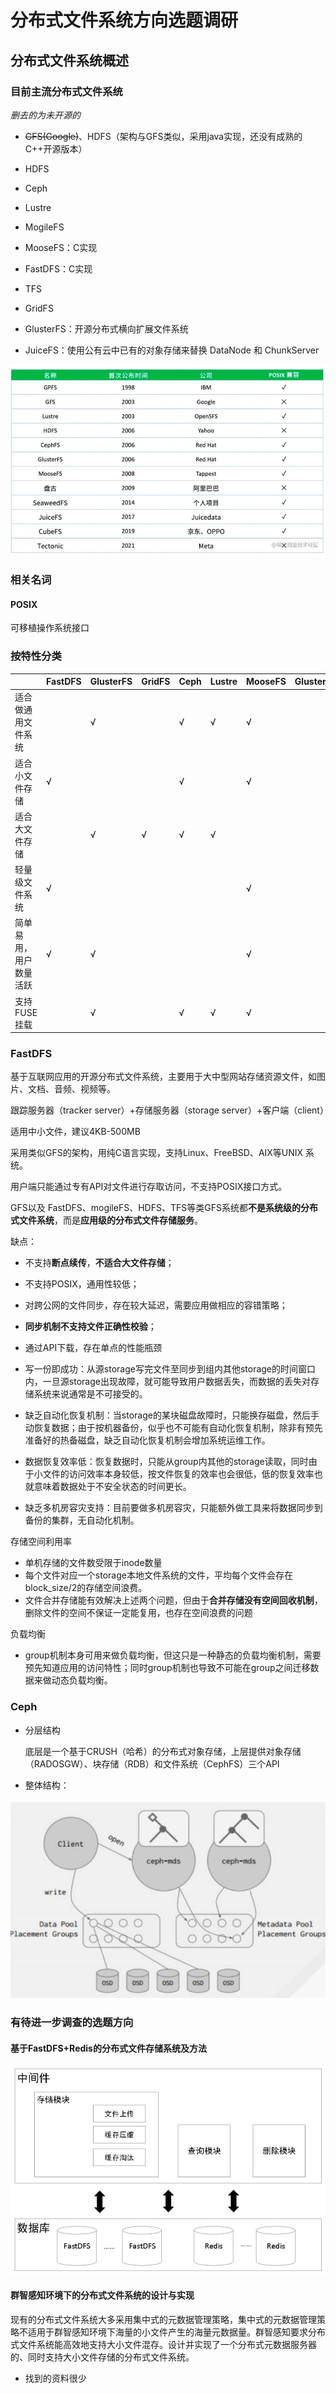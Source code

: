 # 分布式文件系统方向选题调研



## 分布式文件系统概述

### 目前主流分布式文件系统

*删去的为未开源的*

- ~~GFS(Google)~~、HDFS（架构与GFS类似，采用java实现，还没有成熟的C++开源版本）
- HDFS
- Ceph
- Lustre
- MogileFS
- MooseFS：C实现
- FastDFS：C实现
- TFS
- GridFS

- GlusterFS：开源分布式横向扩展文件系统
- JuiceFS：使用公有云中已有的对象存储来替换 DataNode 和 ChunkServer

![image-20230322013854948](DFS调研.assets\image-20230322013854948.png)

### 相关名词

#### POSIX

可移植操作系统接口

### 按特性分类

|                        | FastDFS | GlusterFS | GridFS | Ceph | Lustre | MooseFS | GlusterFS | MogileFS |
| ---------------------- | ------- | --------- | ------ | ---- | ------ | ------- | --------- | -------- |
| 适合做通用文件系统     |         | √         |        | √    | √      | √       |           |          |
| 适合小文件存储         | √       |           |        | √    |        | √       |           | √        |
| 适合大文件存储         |         | √         | √      | √    | √      |         |           |          |
| 轻量级文件系统         | √       |           |        |      |        | √       |           |          |
| 简单易用，用户数量活跃 | √       | √         |        |      |        | √       |           | √        |
| 支持FUSE挂载           |         | √         |        | √    | √      | √       |           |          |

### FastDFS

基于互联网应用的开源分布式文件系统，主要用于大中型网站存储资源文件，如图片、文档、音频、视频等。

跟踪服务器（tracker server）+存储服务器（storage server）+客户端（client）

适用中小文件，建议4KB-500MB

采用类似GFS的架构，用纯C语言实现，支持Linux、FreeBSD、AIX等UNIX 系统。

用户端只能通过专有API对文件进行存取访问，不支持POSIX接口方式。

GFS以及 FastDFS、mogileFS、HDFS、TFS等类GFS系统都**不是系统级的分布式文件系统**，而是**应用级的分布式文件存储服务**。

缺点：

- 不支持**断点续传**，**不适合大文件存储**；
- 不支持POSIX，通用性较低；
- 对跨公网的文件同步，存在较大延迟，需要应用做相应的容错策略；
- **同步机制不支持文件正确性校验**；
- 通过API下载，存在单点的性能瓶颈

- 写一份即成功：从源storage写完文件至同步到组内其他storage的时间窗口内，一旦源storage出现故障，就可能导致用户数据丢失，而数据的丢失对存储系统来说通常是不可接受的。

- 缺乏自动化恢复机制：当storage的某块磁盘故障时，只能换存磁盘，然后手动恢复数据；由于按机器备份，似乎也不可能有自动化恢复机制，除非有预先准备好的热备磁盘，缺乏自动化恢复机制会增加系统运维工作。
- 数据恢复效率低：恢复数据时，只能从group内其他的storage读取，同时由于小文件的访问效率本身较低，按文件恢复的效率也会很低，低的恢复效率也就意味着数据处于不安全状态的时间更长。
- 缺乏多机房容灾支持：目前要做多机房容灾，只能额外做工具来将数据同步到备份的集群，无自动化机制。

存储空间利用率

- 单机存储的文件数受限于inode数量
- 每个文件对应一个storage本地文件系统的文件，平均每个文件会存在block_size/2的存储空间浪费。
- 文件合并存储能有效解决上述两个问题，但由于**合并存储没有空间回收机制**，删除文件的空间不保证一定能复用，也存在空间浪费的问题

负载均衡

- group机制本身可用来做负载均衡，但这只是一种静态的负载均衡机制，需要预先知道应用的访问特性；同时group机制也导致不可能在group之间迁移数据来做动态负载均衡。

### Ceph

- 分层结构

  底层是一个基于CRUSH（哈希）的分布式对象存储，上层提供对象存储（RADOSGW）、块存储（RDB）和文件系统（CephFS）三个API

- 整体结构：

<img src="DFS调研.assets\image-20230322013540253.png" alt="image-20230322013540253" style="zoom:80%;" />

### 有待进一步调查的选题方向

#### 基于FastDFS+Redis的分布式文件存储系统及方法

![image-20230322015458379](DFS调研.assets\image-20230322015458379.png)



#### 群智感知环境下的分布式文件系统的设计与实现

现有的分布式文件系统大多采用集中式的元数据管理策略，集中式的元数据管理策略不适用于群智感知环境下海量的小文件产生的海量元数据量。群智感知要求分布式文件系统能高效地支持大小文件混存。设计并实现了一个分布式元数据服务器的、同时支持大小文件存储的分布式文件系统。

- 找到的资料很少